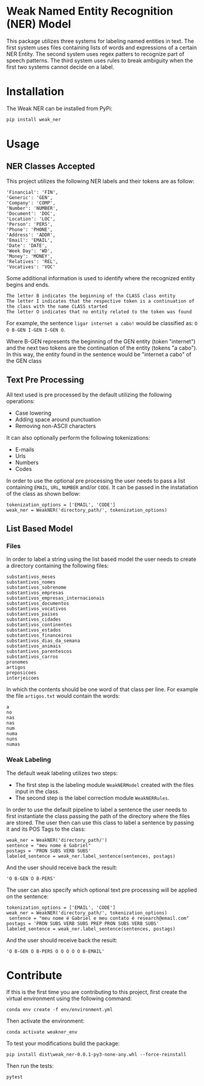 # Weak Named Entity Recognition (NER) Model 
This package utilizes three systems for labeling named entities in text.
The first system uses files containing lists of words and expressions of a certain NER Entity.
The second system uses regex patters to recognize part of speech patterns.
The third system uses rules to break ambiguity when the first two systems cannot decide on a label. 

# Installation
The Weak NER can be installed from PyPi:

```bash 
pip install weak_ner
```

# Usage

## NER Classes Accepted

This project utilizes the following NER labels and their tokens are as follow:

    'Financial': 'FIN',
    'Generic': 'GEN',
    'Company': 'COMP',
    'Number': 'NUMBER',
    'Document': 'DOC',
    'Location': 'LOC',
    'Person': 'PERS',
    'Phone': 'PHONE',
    'Address': 'ADDR',
    'Email': 'EMAIL',
    'Date': 'DATE',
    'Week Day': 'WD',
    'Money': 'MONEY',
    'Relatives': 'REL',
    'Vocatives': 'VOC'
    
Some additional information is used to identify where the recognized entity begins and ends.

    The letter B indicates the beginning of the CLASS class entity
    The letter I indicates that the respective token is a continuation of the class with the name CLASS started
    The letter O indicates that no entity related to the token was found

For example, the sentence `ligar internet a cabo!` would be classified as: `O O B-GEN I-GEN I-GEN O`.

Where B-GEN represents the beginning of the GEN entity (token "internet") and the next two tokens are the continuation of the entity (tokens "a cabo"). In this way, the entity found in the sentence would be "internet a cabo" of the GEN class

## Text Pre Processing

All text used is pre processed by the default utilizing the following operations:

* Case lowering
* Adding space around punctuation
* Removing non-ASCII characters

It can also optionally perform the following tokenizations:
* E-mails
* Urls
* Numbers 
* Codes
 
In order to use the optional pre processing the user needs to pass a list containing `EMAIL`, `URL`, `NUMBER` and/or `CODE`. 
It can be passed in the instatiation of the class as shown bellow:

    tokenization_options = ['EMAIL', 'CODE']
    weak_ner = WeakNER('directory_path/', tokenization_options)
    
## List Based Model

### Files

In order to label a string using the list based model the user needs to create a directory containing the following files:

    substantivos_meses  
    substantivos_nomes  
    substantivos_sobrenome
    substantivos_empresas
    substantivos_empresas_internacionais
    substantivos_documentos
    substantivos_vocativos
    substantivos_paises
    substantivos_cidades
    substantivos_continentes
    substantivos_estados
    substantivos_financeiros
    substantivos_dias_da_semana
    substantivos_animais
    substantivos_parentescos
    substantivos_carros
    pronomes
    artigos
    preposicoes
    interjeicoes 

In which the contents should be one word of that class per line. For example the file ``artigos.txt`` would contain the words:

    a  
    no  
    nas
    nas
    num 
    numa
    nuns 
    numas

### Weak Labeling

The default weak labeling utilizes two steps:
* The first step is the labeling module `WeakNERModel` created with the files input in the class.
* The second step is the label correction module `WeakNERRules`.

In order to use the default pipeline to label a sentence the user needs to first instantiate the class passing the path of the directory where the files are stored.
The user then can use this class to label a sentence by passing it and its POS Tags to the class: 
 
    weak_ner = WeakNER('directory_path/')
    sentence = "meu nome é Gabriel"
    postags = 'PRON SUBS VERB SUBS'
    labeled_sentence = weak_ner.label_sentence(sentences, postags)
       
 And the user should receive back the result:
        
    'O B-GEN O B-PERS'
 
 The user can also specify which optional text pre processing will be applied on the sentence:
 
    tokenization_options = ['EMAIL', 'CODE']
    weak_ner = WeakNER('directory_path/', tokenization_options)
     sentence = "meu nome é Gabriel e meu contato é research@email.com"
    postags = 'PRON SUBS VERB SUBS PREP PRON SUBS VERB SUBS'
    labeled_sentence = weak_ner.label_sentence(sentences, postags)

 And the user should receive back the result:
        
    'O B-GEN O B-PERS O O O O O B-EMAIL'
        
# Contribute
If this is the first time you are contributing to this project, first create the virtual environment using the following command:
    
    conda env create -f env/environment.yml
   
Then activate the environment:

    conda activate weakner_env
    
To test your modifications build the package:

    pip install dist\weak_ner-0.0.1-py3-none-any.whl --force-reinstall
    
Then run the tests:

    pytest
